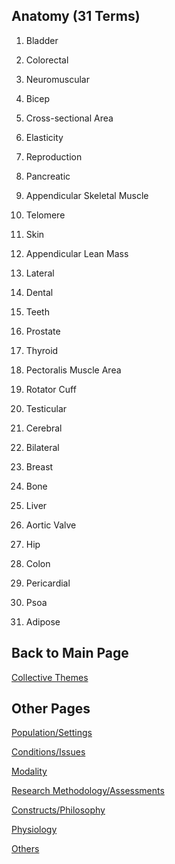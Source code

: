 ## Anatomy (31 Terms)

1. Bladder 

2. Colorectal 

3. Neuromuscular 

4. Bicep 

5. Cross-sectional Area 

6. Elasticity 

7. Reproduction 

8. Pancreatic 

9. Appendicular Skeletal Muscle 

10. Telomere

11. Skin 

12. Appendicular Lean Mass

13. Lateral 

14. Dental 

15. Teeth 

16. Prostate 

17. Thyroid

18. Pectoralis Muscle Area

19. Rotator Cuff

20. Testicular 

21. Cerebral 

22. Bilateral 

23. Breast 

24. Bone

25. Liver 

26. Aortic Valve 

27. Hip 

28. Colon 

29. Pericardial 

30. Psoa

31. Adipose 

## Back to Main Page
[Collective Themes](index.md)

## Other Pages 
[Population/Settings](populationsettings.md)

[Conditions/Issues](conditionsissues.md)

[Modality](modality.md)

[Research Methodology/Assessments](researchmethodologyassessments.md)

[Constructs/Philosophy](constructsphilosophy.md)

[Physiology](physiology.md)

[Others](others.md)
